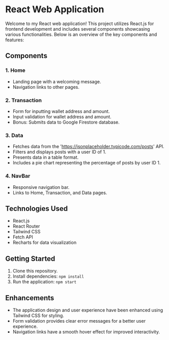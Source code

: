# React Web Application

Welcome to my React web application! This project utilizes React.js for frontend development and includes several components showcasing various functionalities. Below is an overview of the key components and features:

## Components

### 1. Home
- Landing page with a welcoming message.
- Navigation links to other pages.

### 2. Transaction
- Form for inputting wallet address and amount.
- Input validation for wallet address and amount.
- Bonus: Submits data to Google Firestore database.

### 3. Data
- Fetches data from the 'https://jsonplaceholder.typicode.com/posts' API.
- Filters and displays posts with a user ID of 1.
- Presents data in a table format.
- Includes a pie chart representing the percentage of posts by user ID 1.

### 4. NavBar
- Responsive navigation bar.
- Links to Home, Transaction, and Data pages.

## Technologies Used
- React.js
- React Router
- Tailwind CSS
- Fetch API
- Recharts for data visualization

## Getting Started
1. Clone this repository.
2. Install dependencies: `npm install`
3. Run the application: `npm start`

## Enhancements
- The application design and user experience have been enhanced using Tailwind CSS for styling.
- Form validation provides clear error messages for a better user experience.
- Navigation links have a smooth hover effect for improved interactivity.


